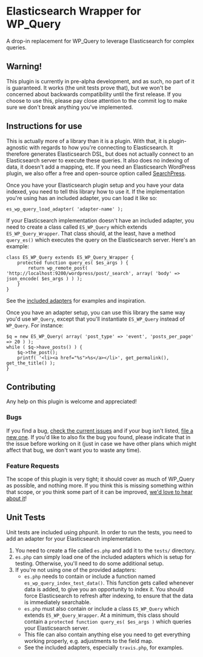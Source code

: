 # Elasticsearch Wrapper for WP_Query

A drop-in replacement for WP_Query to leverage Elasticsearch for complex queries.

## Warning!

This plugin is currently in pre-alpha development, and as such, no part of it is guaranteed. It works (the unit tests prove that), but we won't be concerned about backwards compatibility until the first release. If you choose to use this, please pay close attention to the commit log to make sure we don't break anything you've implemented.


## Instructions for use

This is actually more of a library than it is a plugin. With that, it is plugin-agnostic with regards to how you're connecting to Elasticsearch. It therefore generates Elasticsearch DSL, but does not actually connect to an Elasticsearch server to execute these queries. It also does no indexing of data, it doesn't add a mapping, etc. If you need an Elasticsearch WordPress plugin, we also offer a free and open-source option called [SearchPress](https://github.com/alleyinteractive/searchpress).

Once you have your Elasticsearch plugin setup and you have your data indexed, you need to tell this library how to use it. If the implementation you're using has an included adapter, you can load it like so:

	es_wp_query_load_adapter( 'adapter-name' );


If your Elasticsearch implementation doesn't have an included adapter, you need to create a class called `ES_WP_Query` which extends `ES_WP_Query_Wrapper`. That class should, at the least, have a method `query_es()` which executes the query on the Elasticsearch server. Here's an example:

	class ES_WP_Query extends ES_WP_Query_Wrapper {
		protected function query_es( $es_args ) {
			return wp_remote_post( 'http://localhost:9200/wordpress/post/_search', array( 'body' => json_encode( $es_args ) ) );
		}
	}

See the [included adapters](https://github.com/alleyinteractive/es-wp-query/tree/master/adapters) for examples and inspiration.


Once you have an adapter setup, you can use this library the same way you'd use `WP_Query`, except that you'll instantiate `ES_WP_Query` instead of `WP_Query`. For instance:

	$q = new ES_WP_Query( array( 'post_type' => 'event', 'posts_per_page' => 20 ) );
	while ( $q->have_posts() ) {
		$q->the_post();
		printf( '<li><a href="%s">%s</a></li>', get_permalink(), get_the_title() );
	}


## Contributing

Any help on this plugin is welcome and appreciated!

### Bugs

If you find a bug, [check the current issues](https://github.com/alleyinteractive/es-wp-query/issues) and if your bug isn't listed, [file a new one](https://github.com/alleyinteractive/es-wp-query/issues/new). If you'd like to also fix the bug you found, please indicate that in the issue before working on it (just in case we have other plans which might affect that bug, we don't want you to waste any time).

### Feature Requests

The scope of this plugin is very tight; it should cover as much of WP_Query as possible, and nothing more. If you think this is missing something within that scope, or you think some part of it can be improved, [we'd love to hear about it](https://github.com/alleyinteractive/es-wp-query/issues/new)!


## Unit Tests

Unit tests are included using phpunit. In order to run the tests, you need to add an adapter for your Elasticsearch implementation.

1. You need to create a file called `es.php` and add it to the `tests/` directory.
2. `es.php` can simply load one of the included adapters which is setup for testing. Otherwise, you'll need to do some additional setup.
3. If you're not using one of the provided adapters:
	* `es.php` needs to contain or include a function named `es_wp_query_index_test_data()`. This function gets called whenever data is added, to give you an opportunity to index it. You should force Elasticsearch to refresh after indexing, to ensure that the data is immediately searchable.
	* `es.php` must also contain or include a class `ES_WP_Query` which extends `ES_WP_Query_Wrapper`. At a minimum, this class should contain a `protected function query_es( $es_args )` which queries your Elasticsearch server.
	* This file can also contain anything else you need to get everything working properly, e.g. adjustments to the field map.
	* See the included adapters, especially `travis.php`, for examples.

